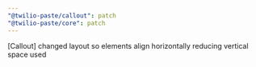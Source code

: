 ```yaml
---
"@twilio-paste/callout": patch
"@twilio-paste/core": patch
---
```


[Callout] changed layout so elements align horizontally reducing vertical space used
